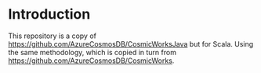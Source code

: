# Introduction 
This repository is a copy of https://github.com/AzureCosmosDB/CosmicWorksJava but for Scala. Using the same methodology, which is copied in turn from https://github.com/AzureCosmosDB/CosmicWorks.
